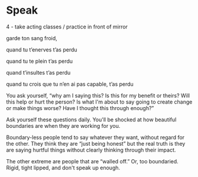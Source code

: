 Speak
===

4 - take acting classes / practice in front of mirror

garde ton sang froid, 

quand tu t’enerves t’as perdu

quand tu te plein t’as perdu

quand t’insultes t’as perdu

quand tu crois que tu n’en ai pas capable, t’as perdu

You ask yourself, “why am I saying this? Is this for my benefit or theirs? Will this help or hurt the person? Is what I'm about to say going to create change or make things worse? Have I thought this through enough?”

Ask yourself these questions daily. You'll be shocked at how beautiful boundaries are when they are working for you.

Boundary-less people tend to say whatever they want, without regard for the other. They think they are “just being honest” but the real truth is they are saying hurtful things without clearly thinking through their impact.

The other extreme are people that are “walled off.” Or, too boundaried. Rigid, tight lipped, and don't speak up enough.